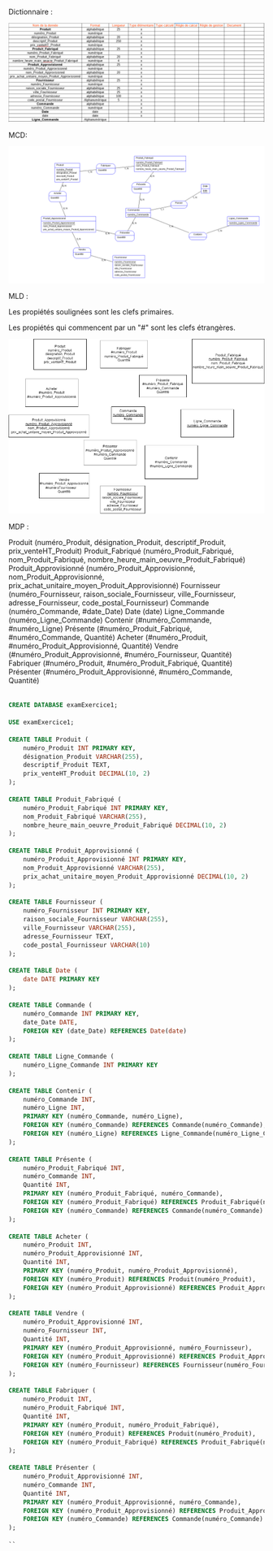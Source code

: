 Dictionnaire :

![alt text](image.png)

MCD:

![alt text](examP_Exercice1_MCD-1.png)

MLD : 

Les propiétés soulignées sont les clefs primaires.

Les propiétés qui commencent par un "#" sont les clefs étrangères.

![alt text](examP_Exercice1_MLD.png)

MDP :

Produit (numéro_Produit, désignation_Produit, descriptif_Produit, prix_venteHT_Produit)
Produit_Fabriqué (numéro_Produit_Fabriqué, nom_Produit_Fabriqué, nombre_heure_main_oeuvre_Produit_Fabriqué)
Produit_Approvisionné (numéro_Produit_Approvisionné, nom_Produit_Approvisionné, prix_achat_unitaire_moyen_Produit_Approvisionné)
Fournisseur (numéro_Fournisseur, raison_sociale_Fournisseur, ville_Fournisseur, adresse_Fournisseur, code_postal_Fournisseur) 
Commande (numéro_Commande, #date_Date)
Date (date)
Ligne_Commande (numéro_Ligne_Commande)
Contenir (#numéro_Commande, #numéro_Ligne) 
Présente (#numéro_Produit_Fabriqué, #numéro_Commande, Quantité) 
Acheter (#numéro_Produit, #numéro_Produit_Approvisionné, Quantité)
Vendre (#numéro_Produit_Approvisionné, #numéro_Fournisseur, Quantité)
Fabriquer (#numéro_Produit, #numéro_Produit_Fabriqué, Quantité)  
Présenter (#numéro_Produit_Approvisionné, #numéro_Commande, Quantité)

````SQL

CREATE DATABASE examExercice1;

USE examExercice1;

CREATE TABLE Produit (
    numéro_Produit INT PRIMARY KEY,
    désignation_Produit VARCHAR(255),
    descriptif_Produit TEXT,
    prix_venteHT_Produit DECIMAL(10, 2)
);

CREATE TABLE Produit_Fabriqué (
    numéro_Produit_Fabriqué INT PRIMARY KEY,
    nom_Produit_Fabriqué VARCHAR(255),
    nombre_heure_main_oeuvre_Produit_Fabriqué DECIMAL(10, 2)
);

CREATE TABLE Produit_Approvisionné (
    numéro_Produit_Approvisionné INT PRIMARY KEY,
    nom_Produit_Approvisionné VARCHAR(255),
    prix_achat_unitaire_moyen_Produit_Approvisionné DECIMAL(10, 2)
);

CREATE TABLE Fournisseur (
    numéro_Fournisseur INT PRIMARY KEY,
    raison_sociale_Fournisseur VARCHAR(255),
    ville_Fournisseur VARCHAR(255),
    adresse_Fournisseur TEXT,
    code_postal_Fournisseur VARCHAR(10)
);

CREATE TABLE Date (
    date DATE PRIMARY KEY
);

CREATE TABLE Commande (
    numéro_Commande INT PRIMARY KEY,
    date_Date DATE,
    FOREIGN KEY (date_Date) REFERENCES Date(date)
);

CREATE TABLE Ligne_Commande (
    numéro_Ligne_Commande INT PRIMARY KEY
);

CREATE TABLE Contenir (
    numéro_Commande INT,
    numéro_Ligne INT,
    PRIMARY KEY (numéro_Commande, numéro_Ligne),
    FOREIGN KEY (numéro_Commande) REFERENCES Commande(numéro_Commande),
    FOREIGN KEY (numéro_Ligne) REFERENCES Ligne_Commande(numéro_Ligne_Commande)
);

CREATE TABLE Présente (
    numéro_Produit_Fabriqué INT,
    numéro_Commande INT,
    Quantité INT,
    PRIMARY KEY (numéro_Produit_Fabriqué, numéro_Commande),
    FOREIGN KEY (numéro_Produit_Fabriqué) REFERENCES Produit_Fabriqué(numéro_Produit_Fabriqué),
    FOREIGN KEY (numéro_Commande) REFERENCES Commande(numéro_Commande)
);

CREATE TABLE Acheter (
    numéro_Produit INT,
    numéro_Produit_Approvisionné INT,
    Quantité INT,
    PRIMARY KEY (numéro_Produit, numéro_Produit_Approvisionné),
    FOREIGN KEY (numéro_Produit) REFERENCES Produit(numéro_Produit),
    FOREIGN KEY (numéro_Produit_Approvisionné) REFERENCES Produit_Approvisionné(numéro_Produit_Approvisionné)
);

CREATE TABLE Vendre (
    numéro_Produit_Approvisionné INT,
    numéro_Fournisseur INT,
    Quantité INT,
    PRIMARY KEY (numéro_Produit_Approvisionné, numéro_Fournisseur),
    FOREIGN KEY (numéro_Produit_Approvisionné) REFERENCES Produit_Approvisionné(numéro_Produit_Approvisionné),
    FOREIGN KEY (numéro_Fournisseur) REFERENCES Fournisseur(numéro_Fournisseur)
);

CREATE TABLE Fabriquer (
    numéro_Produit INT,
    numéro_Produit_Fabriqué INT,
    Quantité INT,
    PRIMARY KEY (numéro_Produit, numéro_Produit_Fabriqué),
    FOREIGN KEY (numéro_Produit) REFERENCES Produit(numéro_Produit),
    FOREIGN KEY (numéro_Produit_Fabriqué) REFERENCES Produit_Fabriqué(numéro_Produit_Fabriqué)
);

CREATE TABLE Présenter (
    numéro_Produit_Approvisionné INT,
    numéro_Commande INT,
    Quantité INT,
    PRIMARY KEY (numéro_Produit_Approvisionné, numéro_Commande),
    FOREIGN KEY (numéro_Produit_Approvisionné) REFERENCES Produit_Approvisionné(numéro_Produit_Approvisionné),
    FOREIGN KEY (numéro_Commande) REFERENCES Commande(numéro_Commande)
);

``